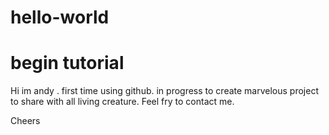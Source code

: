 # hello-world
# begin tutorial

Hi im andy . first time using github. in progress to create marvelous project to share with all living creature. Feel fry to contact me.

Cheers
